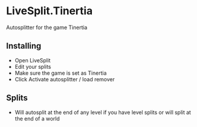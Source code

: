 # LiveSplit.Tinertia
Autosplitter for the game Tinertia

## Installing
  - Open LiveSplit
  - Edit your splits
  - Make sure the game is set as Tinertia
  - Click Activate autosplitter / load remover

## Splits
  - Will autosplit at the end of any level if you have level splits or will split at the end of a world